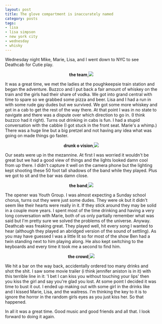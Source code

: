 ```yaml
---
layout: post
title: The glove compartment is inaccurately named
category: posts
tags:
- lisa
- lisa simpson
- new york city
- wednesday
- whisky
---
```

<p>Wednesday night Mike, Marie, Lisa, and I went down to NYC to see Deathcab for Cutie play.</p>

<center><b>the team</b><a href="http://web.archive.org/web/20051104085413/http://unsure.org/gallery/view_photo.php?set_albumName=deathcab&id=Photo_102005_001">
<img src="http://web.archive.org/web/20051104085413im_/http://unsure.org/albums/deathcab/Photo_102005_001.thumb.jpg"></a><br></center>

<p>It was a great time, we met the ladies at the poughkeepsie train station and began the adventure. Buzzco and I put back a fair amount of whiskey on the train and the girls had their share of vodka. We got into grand central with time to spare so we grabbed some pizza and beer. Lisa and I had a run in with some rude gay dudes but we survived. We got some more whiskey and got in a cab to get the rest of the way there. At that point I was in no state to navigate and there was a dispute over which direction to go in. (I think buzzco had it right). Turns out drinking in cabs is fun. I had a stupid conversation with the cabbie (I got stuck in the front seat. Marie's a whimp.) There was a huge line but a big pretzel and not having any idea what was going on made things go faster.</p>

<center><b>drunk o vision</b><a href="http://web.archive.org/web/20051104085413/http://unsure.org/gallery/view_photo.php?set_albumName=deathcab&id=Photo_101905_043">
<img src="http://web.archive.org/web/20051104085413im_/http://unsure.org/albums/deathcab/Photo_101905_043.thumb.jpg"></a><br></center>

<p>Our seats were up in the mezannine. At first I was worried it wouldn't be great but we had a good view of things and the lights looked damn cool from up there. I didn't capture it well on the camera phone but the lighting kept shooting these 50 foot tall shadows of the band while they played. Plus we got to sit and the bar was damn close.</p>  

<center><b>the band</b><a href="http://web.archive.org/web/20051104085413/http://unsure.org/gallery/view_photo.php?set_albumName=deathcab&id=Photo_101905_026">
<img src="http://web.archive.org/web/20051104085413im_/http://unsure.org/albums/deathcab/Photo_101905_026.thumb.jpg"></a><br></center>

<p>The opener was Youth Group. I was almost expecting a Sunday school chorus, turns out they were just some dudes. They were ok but it didn't seem like their hearts were really in it. If they stick around they may be solid in a couple more years. I spent most of the time drinking and having a very long conversation with Marie, both of us only partially remember what was said but I'm pretty sure we solved the problems of the universe. Anyway. Deathcab was freaking great. They played well, hit every song I wanted to hear (although they played an abridged version of the sound of settling). As you may have guessed I was a little lit so for most of the show Ben had a twin standing next to him playing along. He also kept switching to the keyboards and every time it took me a second to find him. </p>

<center><b>the crowd</b><a href="http://web.archive.org/web/20051104085413/http://unsure.org/gallery/view_photo.php?set_albumName=deathcab&id=Photo_101905_018">
<img src="http://web.archive.org/web/20051104085413im_/http://unsure.org/albums/deathcab/Photo_101905_018.thumb.jpg"></a><br></center>

<p>We hit a bar on the way back, accidentally ordered too many drinks and shot the shit. I saw some movie trailer (i think jennifer aniston is in it) with this terrible line in it: 'I bet I can kiss you without touching your lips' then you kiss the girl and say you're glad you lost. At some point I decided it was time to bust it out. I ended up making out with some girl in the drinks like and I kissed Marie, Lisa, and the waitress. I'm thinking the key to it is to ignore the horror in the random girls eyes as you just kiss her. So that happened.</p>

<p>In all it was a great time. Good music and good friends and all that. I look forward to doing it again.</p>
